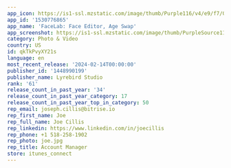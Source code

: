 ```yaml
---
app_icon: https://is1-ssl.mzstatic.com/image/thumb/Purple116/v4/e9/f7/0a/e9f70a17-defb-8b64-baad-bf825d4daa4d/AppIcon-0-0-1x_U007ephone-0-0-0-0-GLES2_U002c0-85-220.jpeg/1024x1024bb.png
app_id: '1530776865'
app_name: 'FaceLab: Face Editor, Age Swap'
app_screenshot: https://is1-ssl.mzstatic.com/image/thumb/PurpleSource116/v4/bd/24/76/bd2476a6-9aba-290a-7d3d-209428d6c31e/21f675e7-e57a-4f52-ba0e-cf3cdd7e99fc_Artboard_9__U00285.5_U0029.jpg/1242x2208bb.png
category: Photo & Video
country: US
id: qkTkPvyXY21s
language: en
most_recent_release: '2024-02-14T00:00:00'
publisher_id: '1448990199'
publisher_name: Lyrebird Studio
rank: '61'
release_count_in_past_year: '34'
release_count_in_past_year_category: 17
release_count_in_past_year_top_in_category: 50
rep_email: joseph.cillis@bitrise.io
rep_first_name: Joe
rep_full_name: Joe Cillis
rep_linkedin: https://www.linkedin.com/in/joecillis
rep_phone: +1 518-258-1902
rep_photo: joe.jpg
rep_title: Account Manager
store: itunes_connect
---
```

